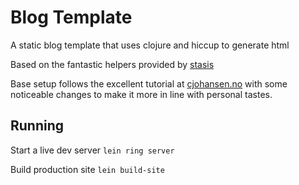 # Blog Template

A static blog template that uses clojure and hiccup to generate html

Based on the fantastic helpers provided by [stasis](https://github.com/magnars/stasis)

Base setup follows the excellent tutorial at [cjohansen.no](https://cjohansen.no/building-static-sites-in-clojure-with-stasis) with some noticeable changes to make it more in line with personal tastes.


## Running

Start a live dev server ````lein ring server````

Build production site ````lein build-site````

